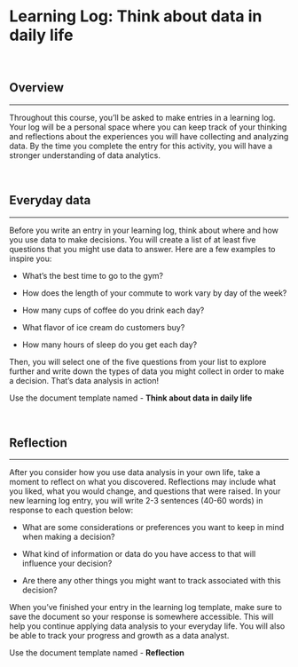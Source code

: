 # Learning Log: Think about data in daily life

<br>

## Overview

---

Throughout this course, you’ll be asked to make entries in a learning log. Your log will be a personal space where you can keep track of your thinking and reflections about the experiences you will have collecting and analyzing data. By the time you complete the entry for this activity, you will have a stronger understanding of data analytics.

<br>

## Everyday data

---

Before you write an entry in your learning log, think about where and how you use data to make decisions. You will create a list of at least five questions that you might use data to answer. Here are a few examples to inspire you:

- What’s the best time to go to the gym?

- How does the length of your commute to work vary by day of the week?

- How many cups of coffee do you drink each day?

- What flavor of ice cream do customers buy?

- How many hours of sleep do you get each day?

Then, you will select one of the five questions from your list to explore further and write down the types of data you might collect in order to make a decision. That’s data analysis in action!

Use the document template named - **Think about data in daily life**

<br>

## Reflection

---

After you consider how you use data analysis in your own life, take a moment to reflect on what you discovered. Reflections may include what you liked, what you would change, and questions that were raised. In your new learning log entry, you will write 2-3 sentences (40-60 words) in response to each question below:

- What are some considerations or preferences you want to keep in mind when making a decision?

- What kind of information or data do you have access to that will influence your decision?

- Are there any other things you might want to track associated with this decision?

When you’ve finished your entry in the learning log template, make sure to save the document so your response is somewhere accessible. This will help you continue applying data analysis to your everyday life. You will also be able to track your progress and growth as a data analyst.

Use the document template named - **Reflection**
